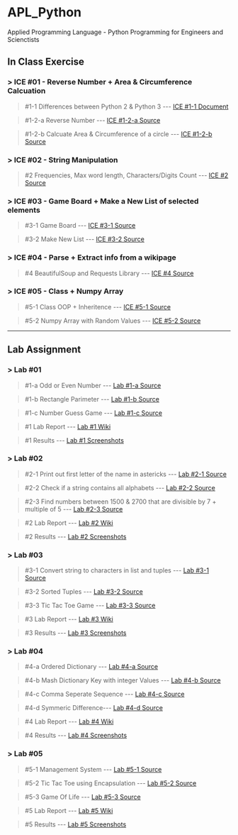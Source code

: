 # APL_Python
Applied Programming Language - Python Programming for Engineers and Scienctists

## In Class Exercise
### > ICE #01 - Reverse Number + Area & Circumference Calcuation
>#1-1 Differences between Python 2 & Python 3 --- 
> <a href="https://github.com/datarocksAmy/APL_Python/blob/master/ICE/ICE01/Lession%201%20In-Class.docx">ICE #1-1 Document</a>

>#1-2-a Reverse Number --- 
> <a href="https://github.com/datarocksAmy/APL_Python/blob/master/ICE/ICE01/ICE1_ReverseNumber.py">ICE #1-2-a Source</a>

>#1-2-b Calcuate Area & Circumference of a circle ---
> <a href="https://github.com/datarocksAmy/APL_Python/blob/master/ICE/ICE01/ICE1_circle.py"> ICE #1-2-b Source</a>

### > ICE #02 - String Manipulation
> #2 Frequencies, Max word length, Characters/Digits Count --- 
> <a href="https://github.com/datarocksAmy/APL_Python/blob/master/ICE/ICE02/ICE2.py"> ICE #2 Source</a>

### > ICE #03 - Game Board + Make a New List of selected elements
>#3-1 Game Board --- 
> <a href="https://github.com/datarocksAmy/APL_Python/blob/master/ICE/ICE03/ICE3-1%20Game%20Board.py">ICE #3-1 Source</a>

>#3-2 Make New List --- 
> <a href="https://github.com/datarocksAmy/APL_Python/blob/master/ICE/ICE03/ICE3-2%20New%20List.py">ICE #3-2 Source</a>

### > ICE #04 - Parse + Extract info from a wikipage
>#4 BeautifulSoup and Requests Library --- 
> <a href="https://github.com/datarocksAmy/APL_Python/blob/master/ICE/ICE04/ICE04%20Wikipage.py">ICE #4 Source</a>

### > ICE #05 - Class + Numpy Array
>#5-1 Class OOP + Inheritence --- 
> <a href="https://github.com/datarocksAmy/APL_Python/blob/master/ICE/ICE05/ICE05-1%20Class%20Employee.py">ICE #5-1 Source</a>

>#5-2 Numpy Array with Random Values --- 
> <a href="https://github.com/datarocksAmy/APL_Python/blob/master/ICE/ICE05/ICE05-2%20Numpy%20Array.py">ICE #5-2 Source</a>

<hr>


## Lab Assignment
### > Lab #01
>#1-a Odd or Even Number ---
> <a href="https://github.com/datarocksAmy/APL_Python/blob/master/Lab%20Assignment/Lab01/Lab_01a_OddOrEvenNum.py">Lab #1-a Source</a>

>#1-b Rectangle Parimeter ---
> <a href="https://github.com/datarocksAmy/APL_Python/blob/master/Lab%20Assignment/Lab01/Lab_01b_Rectangle.py">Lab #1-b Source</a>

>#1-c Number Guess Game ---
> <a href="https://github.com/datarocksAmy/APL_Python/blob/master/Lab%20Assignment/Lab01/Lab_01c_NumberGuess.py"> Lab #1-c Source</a>

>#1 Lab Report ---
> <a href="https://github.com/datarocksAmy/APL_Python/wiki/Py-DS_Engineer-Lab-Report-%2301"> Lab #1 Wiki</a>

>#1 Results ---
> <a href="https://github.com/datarocksAmy/APL_Python/tree/master/Lab%20Assignment/Lab01/Results"> Lab #1 Screenshots</a>

### > Lab #02
>#2-1 Print out first letter of the name in astericks ---
> <a href="https://github.com/datarocksAmy/APL_Python/blob/master/Lab%20Assignment/Lab02/Lab_02_Task01.py">Lab #2-1 Source</a>

>#2-2 Check if a string contains all alphabets ---
> <a href="https://github.com/datarocksAmy/APL_Python/blob/master/Lab%20Assignment/Lab02/Lab_02_Task02.py">Lab #2-2 Source</a>

>#2-3 Find numbers between 1500 & 2700 that are divisible by 7 + multiple of 5 ---
> <a href="https://github.com/datarocksAmy/APL_Python/blob/master/Lab%20Assignment/Lab02/Lab_02_Task03.py"> Lab #2-3 Source</a>

>#2 Lab Report ---
> <a href="https://github.com/datarocksAmy/APL_Python/wiki/Py-DS_Engineer-Lab-Report-%2302"> Lab #2 Wiki</a>

>#2 Results ---
> <a href="https://github.com/datarocksAmy/APL_Python/tree/master/Lab%20Assignment/Lab02/Results"> Lab #2 Screenshots</a>

### > Lab #03
>#3-1 Convert string to characters in list and tuples ---
> <a href="https://github.com/datarocksAmy/APL_Python/blob/master/Lab%20Assignment/Lab03/Lab03_1%20Convert%20into%20characters.py">Lab #3-1 Source</a>

>#3-2 Sorted Tuples ---
> <a href="https://github.com/datarocksAmy/APL_Python/blob/master/Lab%20Assignment/Lab03/Lab03_2%20Ascending%20Tuple.py">Lab #3-2 Source</a>

>#3-3 Tic Tac Toe Game ---
> <a href="https://github.com/datarocksAmy/APL_Python/blob/master/Lab%20Assignment/Lab03/Lab03_3%20Tic%20Tac%20Toe%20Game.py"> Lab #3-3 Source</a>

>#3 Lab Report ---
> <a href="https://github.com/datarocksAmy/APL_Python/wiki/Py-DS_Engineer-Lab-Report-%2303"> Lab #3 Wiki</a>

>#3 Results ---
> <a href="https://github.com/datarocksAmy/APL_Python/tree/master/Lab%20Assignment/Lab03/Results"> Lab #3 Screenshots</a>

### > Lab #04
>#4-a Ordered Dictionary ---
> <a href="https://github.com/datarocksAmy/APL_Python/blob/master/Lab%20Assignment/Lab04/Lab04_a_OrderedDict.py">Lab #4-a Source</a>

>#4-b Mash Dictionary Key with integer Values ---
> <a href="https://github.com/datarocksAmy/APL_Python/blob/master/Lab%20Assignment/Lab04/Lab04_b_MashDictionaries.py">Lab #4-b Source</a>

>#4-c Comma Seperate Sequence ---
> <a href="https://github.com/datarocksAmy/APL_Python/blob/master/Lab%20Assignment/Lab04/Lab04_c_CommaSeparatedSEQ.py">Lab #4-c Source</a>

>#4-d Symmeric Difference---
> <a href="https://github.com/datarocksAmy/APL_Python/blob/master/Lab%20Assignment/Lab04/Lab04_d_SymmetricDifference.py">Lab #4-d Source</a>

>#4 Lab Report ---
> <a href="https://github.com/datarocksAmy/APL_Python/wiki/Py-DS_Engineer-Lab-Report-%2304"> Lab #4 Wiki</a>

>#4 Results ---
> <a href="https://github.com/datarocksAmy/APL_Python/tree/master/Lab%20Assignment/Lab04/Results"> Lab #4 Screenshots</a>

### > Lab #05
>#5-1 Management System ---
> <a href="https://github.com/datarocksAmy/APL_Python/blob/master/Lab%20Assignment/Lab05/Lab05-1%20Management%20System.py">Lab #5-1 Source</a>

>#5-2 Tic Tac Toe using Encapsulation ---
> <a href="https://github.com/datarocksAmy/APL_Python/blob/master/Lab%20Assignment/Lab05/Lab05-2%20Tic%20Tac%20Toe.py">Lab #5-2 Source</a>

>#5-3 Game Of Life ---
> <a href="">Lab #5-3 Source</a>

>#5 Lab Report ---
> <a href="https://github.com/datarocksAmy/APL_Python/wiki/Py-DS_Engineer-Lab-Report-%2304"> Lab #5 Wiki</a>

>#5 Results ---
> <a href="https://github.com/datarocksAmy/APL_Python/tree/master/Lab%20Assignment/Lab04/Results"> Lab #5 Screenshots</a>
